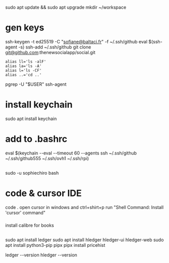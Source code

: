 sudo apt update && sudo apt upgrade
mkdir ~/workspace

# gen keys 
ssh-keygen -t ed25519 -C "sofiane@baltaci.fr" -f ~/.ssh/github
eval $(ssh-agent -s)
ssh-add ~/.ssh/github
git clone git@github.com:thenewsocialapp/social.git

```
alias ll='ls -alF'
alias la='ls -A'
alias l='ls -CF'
alias ..='cd ..'
```

pgrep -U "$USER" ssh-agent

# install keychain
sudo apt install keychain

# add to .bashrc
eval $(keychain --eval --timeout 60 --agents ssh ~/.ssh/github ~/.ssh/github555 ~/.ssh/ovh1 ~/.ssh/rpi)

##

sudo -u sophiechiro bash

# code & cursor IDE
code .
open cursor in windows and ctrl+shirt+p run "Shell Command: Install 'cursor' command"

###
install calibre for books

##
sudo apt install ledger
sudo apt install hledger hledger-ui hledger-web
sudo apt install python3-pip pipx
pipx install pricehist

ledger --version
hledger --version




